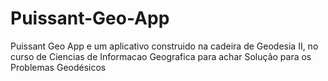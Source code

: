 # Puissant-Geo-App
 Puissant Geo App e um aplicativo construido na cadeira de Geodesia II, no curso de Ciencias de Informacao Geografica para achar Solução para os Problemas Geodésicos
